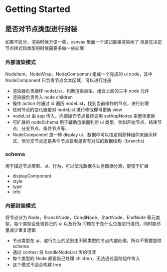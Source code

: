 # Getting Started

## 是否对节点类型进行封装
如果不区分，渲染时候方便一些，canvas 里面一个递归直接渲染树了
但是在决定节点样式和类型的时候需要多做一些处理

### 外部渲染模式
NodeItem、NodeWrap、NodeComponent 组成一个完成的 ui node，其中 NodeComponent 只负责节点文本区域，可以进行注册
- 渲染器负责循环 nodeList，判断渲染类型，组合上面的三中 node 元件
- 渲染器负责传入 node children
- 操作 action 时通过 id 遍历 nodeList，找到当前操作的节点，进行处理
- 任何节点的变化直接对 nodeList 进行修改即可更新 view
- nodeList 由 app 传入，内部操作节点最终调用 setAppNodes 来整体更新
- 可扩展的 nodeSchema 用于辅助渲染器判断 ui 类型，例如开始节点、结束节点、分支节点、条件节点等...
- NodeComponent 是一种 display ui，数据中可以指定用那种组件来展示样式，但分支节点还是条件节点要看是否有对应的数据结构（branchs)

### schema
用于描述节点类型、ui、行为，可以使元数据与业务数据分离，更便于扩展
- displayComponent
- style
- type
- info


### 内部封装模式
将节点分为 Node，BranchNode，CondiNode、StartNode、EndNode 等元类型，每个类型会处理自己的 ui 以及行为
问题在于在什么位置进行递归，同时能尽量减少重复逻辑
- 节点类型在 ui、或行为上的区别由不同类型的节点内部处理，所以不需要提供 schema
- 通过 context 将 handleNodeList 传的很深
- 每个类型的 Node 都要自己处理 children，无法通过高阶组件传入
- 这个模式不适合构建 tree
